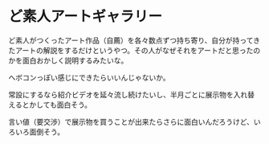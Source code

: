 # ど素人アートギャラリー

ど素人がつくったアート作品（自薦）を各々数点ずつ持ち寄り、自分が持ってきたアートの解説をするだけというやつ。その人がなぜそれをアートだと思ったのかを面白おかしく説明するみたいな。

ヘボコンっぽい感じにできたらいいんじゃないか。

常設にするなら紹介ビデオを延々流し続けたいし、半月ごとに展示物を入れ替えるとかしても面白そう。

言い値（要交渉）で展示物を買うことが出来たらさらに面白いんだろうけど、いろいろ面倒そう。
